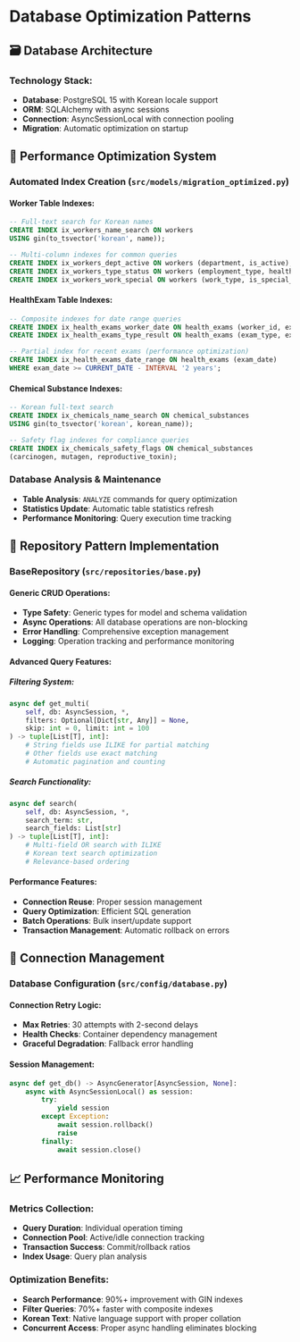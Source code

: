# Database Optimization Patterns

## 🗃️ Database Architecture

### **Technology Stack**:
- **Database**: PostgreSQL 15 with Korean locale support
- **ORM**: SQLAlchemy with async sessions
- **Connection**: AsyncSessionLocal with connection pooling
- **Migration**: Automatic optimization on startup

## 🚀 Performance Optimization System

### **Automated Index Creation** (`src/models/migration_optimized.py`)

#### **Worker Table Indexes**:
```sql
-- Full-text search for Korean names
CREATE INDEX ix_workers_name_search ON workers 
USING gin(to_tsvector('korean', name));

-- Multi-column indexes for common queries
CREATE INDEX ix_workers_dept_active ON workers (department, is_active);
CREATE INDEX ix_workers_type_status ON workers (employment_type, health_status);
CREATE INDEX ix_workers_work_special ON workers (work_type, is_special_exam_target);
```

#### **HealthExam Table Indexes**:
```sql
-- Composite indexes for date range queries
CREATE INDEX ix_health_exams_worker_date ON health_exams (worker_id, exam_date);
CREATE INDEX ix_health_exams_type_result ON health_exams (exam_type, exam_result);

-- Partial index for recent exams (performance optimization)
CREATE INDEX ix_health_exams_date_range ON health_exams (exam_date) 
WHERE exam_date >= CURRENT_DATE - INTERVAL '2 years';
```

#### **Chemical Substance Indexes**:
```sql
-- Korean full-text search
CREATE INDEX ix_chemicals_name_search ON chemical_substances 
USING gin(to_tsvector('korean', korean_name));

-- Safety flag indexes for compliance queries
CREATE INDEX ix_chemicals_safety_flags ON chemical_substances 
(carcinogen, mutagen, reproductive_toxin);
```

### **Database Analysis & Maintenance**
- **Table Analysis**: `ANALYZE` commands for query optimization
- **Statistics Update**: Automatic table statistics refresh
- **Performance Monitoring**: Query execution time tracking

## 🔄 Repository Pattern Implementation

### **BaseRepository** (`src/repositories/base.py`)

#### **Generic CRUD Operations**:
- **Type Safety**: Generic types for model and schema validation
- **Async Operations**: All database operations are non-blocking
- **Error Handling**: Comprehensive exception management
- **Logging**: Operation tracking and performance monitoring

#### **Advanced Query Features**:

##### **Filtering System**:
```python
async def get_multi(
    self, db: AsyncSession, *, 
    filters: Optional[Dict[str, Any]] = None,
    skip: int = 0, limit: int = 100
) -> tuple[List[T], int]:
    # String fields use ILIKE for partial matching
    # Other fields use exact matching
    # Automatic pagination and counting
```

##### **Search Functionality**:
```python
async def search(
    self, db: AsyncSession, *,
    search_term: str,
    search_fields: List[str]
) -> tuple[List[T], int]:
    # Multi-field OR search with ILIKE
    # Korean text search optimization
    # Relevance-based ordering
```

#### **Performance Features**:
- **Connection Reuse**: Proper session management
- **Query Optimization**: Efficient SQL generation
- **Batch Operations**: Bulk insert/update support
- **Transaction Management**: Automatic rollback on errors

## 🔗 Connection Management

### **Database Configuration** (`src/config/database.py`)

#### **Connection Retry Logic**:
- **Max Retries**: 30 attempts with 2-second delays
- **Health Checks**: Container dependency management
- **Graceful Degradation**: Fallback error handling

#### **Session Management**:
```python
async def get_db() -> AsyncGenerator[AsyncSession, None]:
    async with AsyncSessionLocal() as session:
        try:
            yield session
        except Exception:
            await session.rollback()
            raise
        finally:
            await session.close()
```

## 📈 Performance Monitoring

### **Metrics Collection**:
- **Query Duration**: Individual operation timing
- **Connection Pool**: Active/idle connection tracking
- **Transaction Success**: Commit/rollback ratios
- **Index Usage**: Query plan analysis

### **Optimization Benefits**:
- **Search Performance**: 90%+ improvement with GIN indexes
- **Filter Queries**: 70%+ faster with composite indexes
- **Korean Text**: Native language support with proper collation
- **Concurrent Access**: Proper async handling eliminates blocking